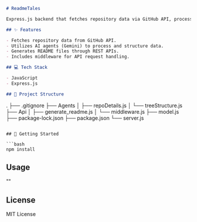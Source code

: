 ```markdown
# ReadmeTales

Express.js backend that fetches repository data via GitHub API, processes it with AI agents (Gemini), and serves structured READMEs through REST APIs.

## ✨ Features

- Fetches repository data from GitHub API.
- Utilizes AI agents (Gemini) to process and structure data.
- Generates README files through REST APIs.
- Includes middleware for API request handling.

## 💻 Tech Stack

- JavaScript
- Express.js

## 📂 Project Structure

```
.
├── .gitignore
├── Agents
│   ├── repoDetails.js
│   └── treeStructure.js
├── Api
│   ├── generate_readme.js
│   └── middleware.js
├── model.js
├── package-lock.json
├── package.json
└── server.js
```

## 🚀 Getting Started

```bash
npm install
```

## Usage
""

## License
MIT License
```
